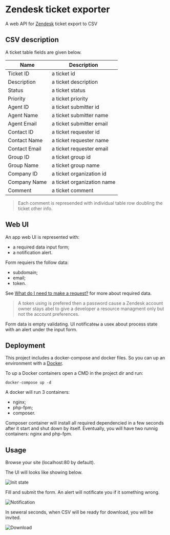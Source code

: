 # Zendesk ticket exporter

A web API for [Zendesk](https://www.zendesk.com/) ticket export to CSV

## CSV description

A ticket table fields are given below.

| Name          | Description                   |
|---------------|-------------------------------|
| Ticket ID     | a ticket id                   |
| Description   | a ticket description          |
| Status        | a ticket status               |
| Priority      | a ticket priority             |
| Agent ID      | a ticket submitter id         |
| Agent Name    | a ticket submitter name       |
| Agent Email   | a ticket submitter email      |
| Contact ID    | a ticket requester id         |
| Contact Name  | a ticket requester name       |
| Contact Email | a ticket requester email      |
| Group ID      | a ticket group id             |
| Group Name    | a ticket group name           |
| Company ID    | a ticket organization id      |
| Company Name  | a ticket organization name    |
| Comment       | a ticket comment              |

> Each comment is represended with individual table row doubling the ticket other info.

## Web UI

An app web UI is represented with:
- a required data input form;
- a notification alert.

Form requiers the follow data:
- subdomain;
- email;
- token.

 See [What do I need to make a request?](https://developer.zendesk.com/documentation/developer-tools/beginners-guide-to-the-zendesk-developer-tools/part-1-welcome-to-the-zendesk-platform/#what-do-i-need-to-make-a-request) for more about required data.

> A token using is prefered then a password cause a Zendesk account owner stays abel to give a developer a resource managment only but not the account preferences. 

Form data is empty validating. UI notificateы a useк about process state with an alert under the input form.

## Deployment

This project includes a docker-compose and docker files. So you can up an environment with a [Docker](https://docker.com/).

To up a Docker containers open a CMD in the project dir and run:
```
docker-compose up -d
```
A docker will run 3 containers:
- nginx;
- php-fpm;
- composer.

Composer container will install all required dependencied in a few seconds after it start and shut down by itself. Eventually, you will have two runnig containers: nginx and php-fpm.

## Usage
Browse your site (localhost:80 by default).

The UI will looks like showing below.

![Init state](https://raw.githubusercontent.com/mustakrakishe/Zendesk-ticket-exporter/master/screenshots/01_init.jpg "Init state")

Fill and submit the form.
An alert will notificate you if it something wrong.

![Notification](https://raw.githubusercontent.com/mustakrakishe/Zendesk-ticket-exporter/master/screenshots/02_notification.jpg "Notification")

In seweral seconds, when CSV will be ready for download, you will be invited.

![Download](https://raw.githubusercontent.com/mustakrakishe/Zendesk-ticket-exporter/master/screenshots/03_download.jpg "Download")